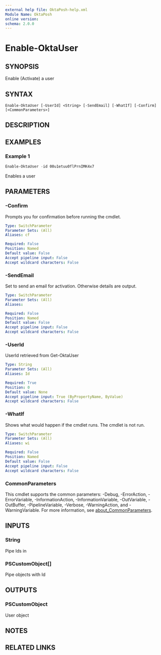 ```yaml
---
external help file: OktaPosh-help.xml
Module Name: OktaPosh
online version:
schema: 2.0.0
---
```


# Enable-OktaUser

## SYNOPSIS
Enable (Activate) a user

## SYNTAX

```
Enable-OktaUser [-UserId] <String> [-SendEmail] [-WhatIf] [-Confirm] [<CommonParameters>]
```

## DESCRIPTION

## EXAMPLES

### Example 1
```powershell
Enable-OktaUser -id 00u1etuu0flPrnIMK4x7
```

Enables a user

## PARAMETERS

### -Confirm
Prompts you for confirmation before running the cmdlet.

```yaml
Type: SwitchParameter
Parameter Sets: (All)
Aliases: cf

Required: False
Position: Named
Default value: False
Accept pipeline input: False
Accept wildcard characters: False
```

### -SendEmail
Set to send an email for activation.
Otherwise details are output.

```yaml
Type: SwitchParameter
Parameter Sets: (All)
Aliases:

Required: False
Position: Named
Default value: False
Accept pipeline input: False
Accept wildcard characters: False
```

### -UserId
UserId retrieved from Get-OktaUser

```yaml
Type: String
Parameter Sets: (All)
Aliases: Id

Required: True
Position: 0
Default value: None
Accept pipeline input: True (ByPropertyName, ByValue)
Accept wildcard characters: False
```

### -WhatIf
Shows what would happen if the cmdlet runs.
The cmdlet is not run.

```yaml
Type: SwitchParameter
Parameter Sets: (All)
Aliases: wi

Required: False
Position: Named
Default value: False
Accept pipeline input: False
Accept wildcard characters: False
```

### CommonParameters
This cmdlet supports the common parameters: -Debug, -ErrorAction, -ErrorVariable, -InformationAction, -InformationVariable, -OutVariable, -OutBuffer, -PipelineVariable, -Verbose, -WarningAction, and -WarningVariable. For more information, see [about_CommonParameters](http://go.microsoft.com/fwlink/?LinkID=113216).

## INPUTS

### String
Pipe Ids in

### PSCustomObject[]
Pipe objects with Id

## OUTPUTS

### PSCustomObject
User object

## NOTES

## RELATED LINKS
